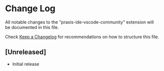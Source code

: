 # Change Log

All notable changes to the "praxis-ide-vscode-community" extension will be documented in this file.

Check [Keep a Changelog](http://keepachangelog.com/) for recommendations on how to structure this file.

## [Unreleased]

- Initial release